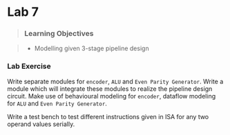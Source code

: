 # Lab 7

> <h3>Learning Objectives</h3>

> - Modelling given 3-stage pipeline design

### Lab Exercise

Write separate modules for `encoder`, `ALU` and `Even Parity Generator`. Write a module which will integrate these modules to realize the pipeline design circuit. Make use of behavioural modeling for `encoder`, dataflow modeling for `ALU` and `Even Parity Generator`. 

Write a test bench to test different instructions given in ISA for any two operand values serially.

